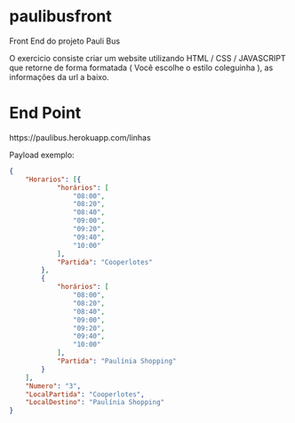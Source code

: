 # paulibusfront
Front End do projeto Pauli Bus


O exercicio consiste criar um website utilizando HTML / CSS / JAVASCRIPT que retorne de forma formatada ( Você escolhe o estilo coleguinha ), as informações da url a baixo. 

<h1>End Point</h1>  
https://paulibus.herokuapp.com/linhas

Payload exemplo:
```json
{
	"Horarios": [{
			"horários": [
				"08:00",
				"08:20",
				"08:40",
				"09:00",
				"09:20",
				"09:40",
				"10:00"
			],
			"Partida": "Cooperlotes"
		},
		{
			"horários": [
				"08:00",
				"08:20",
				"08:40",
				"09:00",
				"09:20",
				"09:40",
				"10:00"
			],
			"Partida": "Paulínia Shopping"
		}
	],
	"Numero": "3",
	"LocalPartida": "Cooperlotes",
	"LocalDestino": "Paulínia Shopping"
}
```
